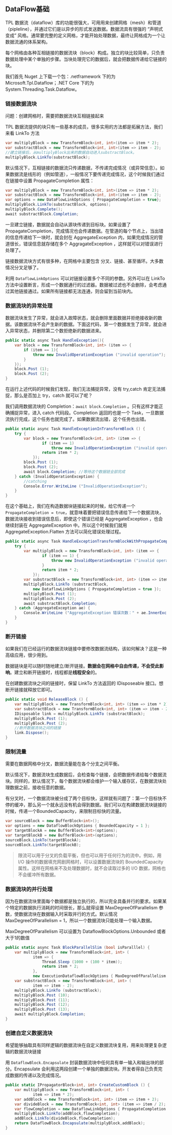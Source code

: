 ## DataFlow基础

TPL 数据流（dataflow）库的功能很强大，可用用来创建网格（mesh）和管道（pipleline），并通过它们是以异步的形式发送数据。数据流具有很强的 “声明式变成” 风格。通常要完整的定义网格，才能开始处理数据，最终让网格成为一个让数据流通的体系架构。

每个网格由各种互相链接的数据流块（block）构成。独立的块比较简单，只负责数据处理中某个单独的步骤。当块处理完它的数据后，就会把数据传递给它链接的块。

我们首先 Nuget 上下载一个包：.netframework 下的为 Microsoft.Tpl.Dataflow；.NET Core 下的为 System.Threading.Task.Dataflow。

### 链接数据流块

问题：创建网格时，需要把数据流块互相链接起来

TPL 数据流提供的块只有一些基本的成员，很多实用的方法都是拓展方法，我们来看 LinkTo 方法

```c#
var multiplyBlock = new TransformBlock<int, int>(item => item * 2);
var substractBlock = new TransformBlock<int, int>(item => item - 2);
//建立链接后，从multiplyBlock出来的数据自动进入substractBlock。
multiplyBlock.LinkTo(substractBlock);
```

默认情况下，互相链接的数据流只传递数据，不传递完成情况（或异常信息）。如果数据流是线形的（例如管道），一般情况下要传递完成情况，这个时候我们通过在链接中设置 PropagateCompletion 属性：

```C#
var multiplyBlock = new TransformBlock<int, int>(item => item * 2);
var substractBlock = new TransformBlock<int, int>(item => item - 2);
var options = new DataFlowLinkOptions { PropagateCompletion = true};
multiplyBlock.LinkTo(substractBlock, options);
multiplyBlock.Complete();
await substractBlock.Completion;
```

一旦建立链接，数据就会自动从源块传递到目标块。如果设置了 PropagateCompletion，完成情况也会传递数据。在管道的每个节点上，当出错的信息传递给下一块时，就会封在 AggregateException 内，如果完成情况的管道很长，错误信息就存储在多个 AggragateException ，这样就可以对错误进行处理了。

链接数据流块方式有很多种，在网格中主要包含 分叉、链接、甚至循环。大多数情况分叉足够了。

利用 `DataflowLinkOptions` 可以对链接设置多个不同的参数。另外可以在 LinkTo 方法中设置断言，形成一个数据通行的过滤器。数据被过滤也不会删除，会考虑通过其他链接通过。如果所有链接都无法连通，则会留到当前块内。

### 数据流块的异常处理

数据流块发生了异常，就会进入故障状态，就会删除里面数据并拒绝接收新的数据。该数据流块不会产生新的数据。下面这代码，第一个数据发生了异常，就会进入异常状态，并删除第二个数拒绝新的数据进来。

```c#
public static async Task HandleException(){
    var block = new TransformBlock<int, int> (item => {
        if (item == 1){
            throw new InvalidOperationException ("invalid operation");
        } 
    });
    block.Post (1);
    block.Post (2);
}
```

在运行上述代码的时候我们发现，我们无法捕捉异常，没有 try,catch 肯定无法捕捉，那么是否加上 try，catch 就可以了呢？

我们调用数据流块的 Completion：`await block.Completion` 。只有这样才能正确捕捉异常，进入 catch 代码段。Completion 返回的也是一个 Task，一旦数据流执行完成，这个任务也就完成了。如果数据流出错，这个任务也出错。

```c#
public static async Task HandleExceptionInTransformBlock () {
    try {
        var block = new TransformBlock<int, int> (item => {
                if (item == 1)
                    throw new InvalidOperationException ("invalid operation");
                return item * 2;
            });
        block.Post (1);
        block.Post (2);
        await block.Completion; //等待这个数据链全部完成
    } catch (InvalidOperationException) {
        //catching
        Console.Error.WriteLine ("InvalidOperationException");
    }
}
```

在这个基础上，我们在构造数据块链接起来的时候，给它传递一个 `PropagateCompletion = true`，就意味着要把错误信息传递给下一个数据流块，数据流块接收到错误信息后，即使这个错误已经是 AggregateException ，也会继续封装在 AggregateException 中。所以这个时候我们就用 AggregateException.Flatten 方法可以简化错误处理过程。

```c#
public static async Task HandleExceptionTransformBlockWithPropagateCompletion () {
    try {
        var multiplyBlock = new TransformBlock<int, int> (item => {
                if (item == 1) {
                    throw new InvalidOperationException ("invalid operation");
                }
                return item * 2;
            });
        var substractBlock = new TransformBlock<int, int> (item => item - 2);
        multiplyBlock.LinkTo (substractBlock,
            new DataflowLinkOptions { PropagateCompletion = true });
        multiplyBlock.Post (1);
        multiplyBlock.Post (2);
        await substractBlock.Completion;
    } catch (AggregateException ae) {
        Console.WriteLine ("AggregateException 错误次数：" + ae.InnerExceptions.Count);
    }
}	
```

### 断开链接

如果我们在已经运行的数据流块链接中要修改数据流结构，该如何解决？这是一种高级应用，很少用到。

数据链块是可以随时随地建立/断开链接。**数据会在网格中自由传递，不会受此影响**。建立和断开链接时，线程都是**线程安全**的。

在创建数据流块之间的链接时，保留 LinkTo 方法返回的 IDisposeable 接口。想断开链接就释放它即可。

```c#
public static void ReleaseBlock () {
    var multiplyBlock = new TransformBlock<int, int> (item => item * 2);
    var substractBlock = new TransformBlock<int, int> (item => item - 2);
    IDisposable link = multiplyBlock.LinkTo (substractBlock);
    multiplyBlock.Post (1);
    multiplyBlock.Post (2);
    //断开数据流块之间的链接
    link.Dispose();
}
```

### 限制流量

需要在数据网格中分叉，数据流量能在各个分支之间平衡。

默认情况下，数据流块生成数据后，会检查每个链接，会把数据传递给每个数据流块。同样的，默认情况下，每个数据流块都会维护一个输入缓存区，在数据流块处理数据之前，接收任意的数据。

有分叉时，一个数据流块被分成了两个目标快，这样就有问题了：第一个目标快不停的缓冲，那么另一个就永远没有机会得到数据。我们可以在构建数据流块链接的时候，传递一个BoundedCapacity，来限制目标快的流量。

```c#
var sourceBlock = new BufferBlock<int>();
var options = new DataflowBlockOptions { BoundedCapacity = 1 };
var targetBlockA = new BufferBlock<int>(options);
var targetBlockB = new BufferBlock<int>(options);
sourceBlock.LinkTo(targetBlockA);
sourceBlock.LinkTo(targetBlockB);
```

> 限流可以用于分叉的负载平衡，但也可以用于任何行为的流中。例如，用 I/O 操作的数据填充网剧网格时，可以设置数据流块的 BoundedCapacity 属性。这样在网格来不及处理数据时，就不会读取过多的 I/O 数据，网格也不会缓冲所有数据。

### 数据流块的并行处理

因为在数据流块里面每个数据都是独立执行的，所以完全具备并行的要求。如果某个特定的数据执行消耗的时间很长，那么就得设置 MaxDegreeOfParallelism 参数，使数据流块在数据输入时采取并行的方式。默认情况 MaxDegreeOfParallelism  = 1，所以一个数据流块只能处理一个输入数据。

MaxDegreeOfParallelism 可以设置为 DataflowBlockOptions.Unbounded 或者大于1的数值

```c#
public static async Task BlockParallelSlim (bool isParalllel) {
    var multiplyBlock = new TransformBlock<int, int> (
            item => {
                Thread.Sleep (1000 + (100 * item));
                return item * 2;
            },
            new ExecutionDataflowBlockOptions { MaxDegreeOfParallelism = isParalllel?ExecutionDataflowBlockOptions.Unbounded : 1 });
    var substractBlock = new TransformBlock<int, int> (
            item => item - 2);
    multiplyBlock.LinkTo (substractBlock);
    multiplyBlock.Post (10);
    multiplyBlock.Post (11);
    multiplyBlock.Post (12);
    multiplyBlock.Post (13);
    await multiplyBlock.Completion;
}
```

### 创建自定义数据流块

希望能够抽取具有同样逻辑的数据流块在自定义数据流块复用，用来处理更复杂逻辑的数据流块链接

用 `DataflowBlock.Encapsulate` 封装数据流块中任何具有单一输入和输出块的部分。Encapsulate 会利用这两段创建一个单独的数据流块。开发者得自己负责完成数据的传递以及完成情况。

```c#
public static IPropagatorBlock<int, int> CreateCustomBlock () {
    var multiplyBlock = new TransformBlock<int, int> (
            item => item * 2);
    var addBlock = new TransformBlock<int, int> (item => item + 2);
    var divideBlock = new TransformBlock<int, int> (item => item / 2);
    var flowCompletion = new DataflowLinkOptions { PropagateCompletion = true };
    multiplyBlock.LinkTo(addBlock,flowCompletion);
    addBlock.LinkTo(divideBlock,flowCompletion);
    return DataflowBlock.Encapsulate(multiplyBlock,addBlock);
}
```

